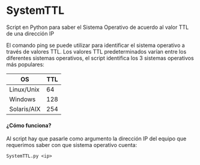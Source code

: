 # SystemTTL
Script en Python para saber el Sistema Operativo de acuerdo al valor TTL de una dirección IP

El comando ping se puede utilizar para identificar el sistema operativo a través de valores TTL. Los valores TTL predeterminados varían entre los diferentes sistemas operativos, el script identifica los 3 sistemas operativos más populares:

| OS  | TTL  |
| ------------ | ------------ |
| Linux/Unix  | 64 |
| Windows  | 128 |
| Solaris/AIX  | 254 |

#### ¿Cómo funciona?

Al script hay que pasarle como argumento la dirección IP del equipo que requerimos saber con que sistema operativo cuenta:

`SystemTTL.py <ip>`